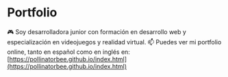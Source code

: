 # Portfolio

🎮 Soy desarrolladora junior con formación en desarrollo web y especialización en videojuegos y realidad virtual. 
📫 Puedes ver mi portfolio online, tanto en español como en inglés en: [https://pollinatorbee.github.io/index.html](https://pollinatorbee.github.io/index.html)
